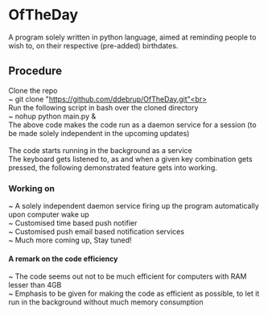 # OfTheDay
A program solely written in python language, aimed at reminding people to wish to, on their respective (pre-added) birthdates.

## Procedure

Clone the repo<br>
~ git clone "https://github.com/ddebrup/OfTheDay.git"<br>
<br>
Run the following script in bash over the cloned directory<br>
~ nohup python main.py &<br>
The above code makes the code run as a daemon service for a session (to be made solely independent in the upcoming updates)<br>
<br>
The code starts running in the background as a service <br>
The keyboard gets listened to, as and when a given key combination gets pressed, the following demonstrated feature gets into working.<br>

### Working on
~ A solely independent daemon service firing up the program automatically upon computer wake up<br>
~ Customised time based push notifier<br>
~ Customised push email based notification services<br>
~ Much more coming up, Stay tuned!<br>

#### A remark on the code efficiency
~ The code seems out not to be much efficient for computers with RAM lesser than 4GB<br>
~ Emphasis to be given for making the code as efficient as possible, to let it run in the background without much memory consumption
